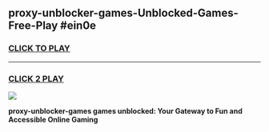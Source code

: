 
## proxy-unblocker-games-Unblocked-Games-Free-Play #ein0e
<h3>
<a href="https://us.freeplayer.one?title=proxy-unblocker-games&ref=9M">CLICK TO PLAY</a></h3>
<hr>

<h3>
<a href="https://us.freeplayer.one?title=proxy-unblocker-games&ref=9M">CLICK 2 PLAY</a>
  
</h3>

<a href="https://us.freeplayer.one?title=proxy-unblocker-games&ref=9M"><img src="https://clearcache.store/games.png"></a>


**proxy-unblocker-games games unblocked: Your Gateway to Fun and Accessible Online Gaming**
